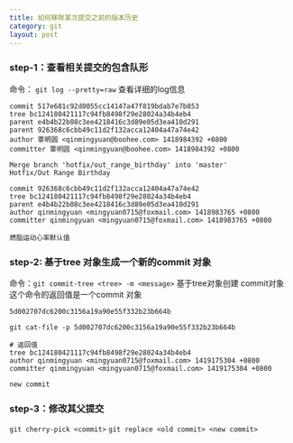 ```yaml
---
title: 如何移除某次提交之前的版本历史
category: git
layout: post
---
```


### step-1：查看相关提交的包含队形

命令： `git log --pretty=raw`  查看详细的log信息

```
commit 517e681c92d0055cc14147a47f819bdab7e7b853
tree bc124180421117c94fb8498f29e28024a34b4eb4
parent e4b4b22b08c3ee4218416c3d89e05d3ea410d291
parent 926368c6cbb49c11d2f132acca12404a47a74e42
author 覃明圆 <qinmingyuan@boohee.com> 1418984392 +0800
committer 覃明圆 <qinmingyuan@boohee.com> 1418984392 +0800

Merge branch 'hotfix/out_range_birthday' into 'master'
Hotfix/Out Range Birthday

commit 926368c6cbb49c11d2f132acca12404a47a74e42
tree bc124180421117c94fb8498f29e28024a34b4eb4
parent e4b4b22b08c3ee4218416c3d89e05d3ea410d291
author qinmingyuan <mingyuan0715@foxmail.com> 1418983765 +0800
committer qinmingyuan <mingyuan0715@foxmail.com> 1418983765 +0800

燃脂运动心率默认值
```

### step-2: 基于tree 对象生成一个新的commit 对象

命令：`git commit-tree <tree> -m <message>`  基于tree对象创建 commit对象
这个命令的返回值是一个commit 对象

```
5d002707dc6200c3156a19a90e55f332b23b664b
```

`git cat-file -p 5d002707dc6200c3156a19a90e55f332b23b664b`

```
# 返回值
tree bc124180421117c94fb8498f29e28024a34b4eb4
author qinmingyuan <mingyuan0715@foxmail.com> 1419175304 +0800
committer qinmingyuan <mingyuan0715@foxmail.com> 1419175304 +0800

new commit
```

### step-3：修改其父提交
`git cherry-pick <commit>`
`git replace <old commit> <new commit>`
